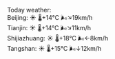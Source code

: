 Today weather:  
Beijing: ☀️   🌡️+14°C 🌬️↘19km/h  
Tianjin: ☀️   🌡️+14°C 🌬️↘11km/h  
Shijiazhuang: ☀️   🌡️+18°C 🌬️←8km/h  
Tangshan: ☀️   🌡️+15°C 🌬️↓12km/h  
